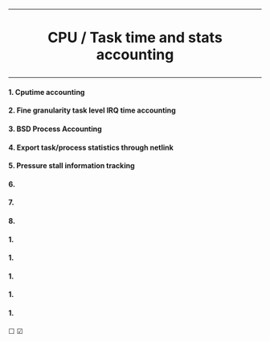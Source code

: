 ---------------------------------------------------------------------------------
# <p align='center'>  CPU / Task time and stats accounting </p>
---------------------------------------------------------------------------------
#### 1. Cputime accounting
#### 2. Fine granularity task level IRQ time accounting
#### 3. BSD Process Accounting
#### 4. Export task/process statistics through netlink
#### 5. Pressure stall information tracking
#### 6. 
#### 7. 
#### 8. 
#### 1. 
#### 1. 
#### 1. 
#### 1. 
#### 1. 



☐ 
☑ 
